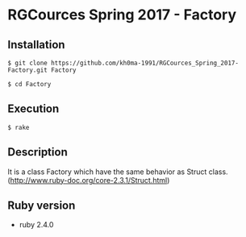 # RGCources Spring 2017 - Factory

## Installation

``` $ git clone https://github.com/kh0ma-1991/RGCources_Spring_2017-Factory.git Factory ```

``` $ cd Factory ```

## Execution

``` $ rake ```

## Description

It is a class Factory which have the same behavior as Struct class. (http://www.ruby-doc.org/core-2.3.1/Struct.html)

## Ruby version
  * ruby 2.4.0
